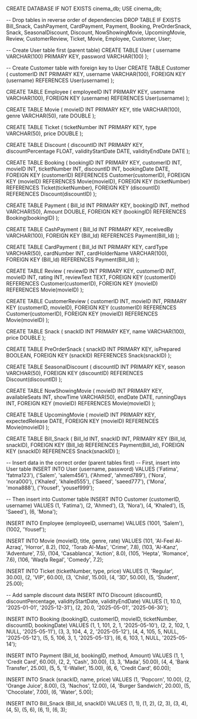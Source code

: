 CREATE DATABASE IF NOT EXISTS cinema_db;
USE cinema_db;

-- Drop tables in reverse order of dependencies
DROP TABLE IF EXISTS Bill_Snack, CashPayment, CardPayment, Payment, Booking, 
                     PreOrderSnack, Snack, SeasonalDiscount, Discount, 
                     NowShowingMovie, UpcomingMovie, Review, CustomerReview, 
                     Ticket, Movie, Employee, Customer, User;

-- Create User table first (parent table)
CREATE TABLE User (
    username VARCHAR(100) PRIMARY KEY,
    password VARCHAR(100)
);

-- Create Customer table with foreign key to User
CREATE TABLE Customer (
    customerID INT PRIMARY KEY,
    username VARCHAR(100),
    FOREIGN KEY (username) REFERENCES User(username)
);

CREATE TABLE Employee (
    employeeID INT PRIMARY KEY,
    username VARCHAR(100),
    FOREIGN KEY (username) REFERENCES User(username)
);

CREATE TABLE Movie (
    movieID INT PRIMARY KEY,
    title VARCHAR(100),
    genre VARCHAR(50),
    rate DOUBLE
);

CREATE TABLE Ticket (
    ticketNumber INT PRIMARY KEY,
    type VARCHAR(50),
    price DOUBLE
);

CREATE TABLE Discount (
    discountID INT PRIMARY KEY,
    discountPercentage FLOAT,
    validityStartDate DATE,
    validityEndDate DATE
);

CREATE TABLE Booking (
    bookingID INT PRIMARY KEY,
    customerID INT,
    movieID INT,
    ticketNumber INT,
    discountID INT,
    bookingDate DATE,
    FOREIGN KEY (customerID) REFERENCES Customer(customerID),
    FOREIGN KEY (movieID) REFERENCES Movie(movieID),
    FOREIGN KEY (ticketNumber) REFERENCES Ticket(ticketNumber),
    FOREIGN KEY (discountID) REFERENCES Discount(discountID)
);

CREATE TABLE Payment (
    Bill_Id INT PRIMARY KEY,
    bookingID INT,
    method VARCHAR(50),
    Amount DOUBLE,
    FOREIGN KEY (bookingID) REFERENCES Booking(bookingID)
);

CREATE TABLE CashPayment (
    Bill_Id INT PRIMARY KEY,
    receivedBy VARCHAR(100),
    FOREIGN KEY (Bill_Id) REFERENCES Payment(Bill_Id)
);

CREATE TABLE CardPayment (
    Bill_Id INT PRIMARY KEY,
    cardType VARCHAR(50),
    cardNumber INT,
    cardHolderName VARCHAR(100),
    FOREIGN KEY (Bill_Id) REFERENCES Payment(Bill_Id)
);

CREATE TABLE Review (
    reviewID INT PRIMARY KEY,
    customerID INT,
    movieID INT,
    rating INT,
    reviewText TEXT,
    FOREIGN KEY (customerID) REFERENCES Customer(customerID),
    FOREIGN KEY (movieID) REFERENCES Movie(movieID)
);

CREATE TABLE CustomerReview (
    customerID INT,
    movieID INT,
    PRIMARY KEY (customerID, movieID),
    FOREIGN KEY (customerID) REFERENCES Customer(customerID),
    FOREIGN KEY (movieID) REFERENCES Movie(movieID)
);

CREATE TABLE Snack (
    snackID INT PRIMARY KEY,
    name VARCHAR(100),
    price DOUBLE
);

CREATE TABLE PreOrderSnack (
    snackID INT PRIMARY KEY,
    isPrepared BOOLEAN,
    FOREIGN KEY (snackID) REFERENCES Snack(snackID)
);

CREATE TABLE SeasonalDiscount (
    discountID INT PRIMARY KEY,
    season VARCHAR(50),
    FOREIGN KEY (discountID) REFERENCES Discount(discountID)
);

CREATE TABLE NowShowingMovie (
    movieID INT PRIMARY KEY,
    availableSeats INT,
    showTime VARCHAR(50),
    endDate DATE,
    runningDays INT,
    FOREIGN KEY (movieID) REFERENCES Movie(movieID)
);

CREATE TABLE UpcomingMovie (
    movieID INT PRIMARY KEY,
    expectedRelease DATE,
    FOREIGN KEY (movieID) REFERENCES Movie(movieID)
);

CREATE TABLE Bill_Snack (
    Bill_Id INT,
    snackID INT,
    PRIMARY KEY (Bill_Id, snackID),
    FOREIGN KEY (Bill_Id) REFERENCES Payment(Bill_Id),
    FOREIGN KEY (snackID) REFERENCES Snack(snackID)
);

-- Insert data in the correct order (parent tables first)
-- First, insert into User table
INSERT INTO User (username, password) VALUES
('Fatima', 'fatma123'),
('Salem', 'salem456'),
('Ahmed', 'ahmed789'),
('Nora', 'nora000'),
('Khaled', 'khaled555'),
('Saeed', 'saeed777'),
('Mona', 'mona888'),
('Yousef', 'yousef999');

-- Then insert into Customer table
INSERT INTO Customer (customerID, username) VALUES
(1, 'Fatima'),
(2, 'Ahmed'),
(3, 'Nora'),
(4, 'Khaled'),
(5, 'Saeed'),
(6, 'Mona');

INSERT INTO Employee (employeeID, username) VALUES
(1001, 'Salem'),
(1002, 'Yousef');

INSERT INTO Movie (movieID, title, genre, rate) VALUES
(101, 'Al-Feel Al-Azraq', 'Horror', 8.2),
(102, 'Torab Al-Mas', 'Crime', 7.8),
(103, 'Al-Kanz', 'Adventure', 7.5),
(104, 'Casablanca', 'Action', 8.0),
(105, 'Hepta', 'Romance', 7.6),
(106, 'Waqfa Regal', 'Comedy', 7.2);

INSERT INTO Ticket (ticketNumber, type, price) VALUES
(1, 'Regular', 30.00),
(2, 'VIP', 60.00),
(3, 'Child', 15.00),
(4, '3D', 50.00),
(5, 'Student', 25.00);

-- Add sample discount data
INSERT INTO Discount (discountID, discountPercentage, validityStartDate, validityEndDate) VALUES
(1, 10.0, '2025-01-01', '2025-12-31'),
(2, 20.0, '2025-05-01', '2025-06-30');

INSERT INTO Booking (bookingID, customerID, movieID, ticketNumber, discountID, bookingDate) VALUES
(1, 1, 101, 2, 1, '2025-05-10'),
(2, 2, 102, 1, NULL, '2025-05-11'),
(3, 3, 104, 4, 2, '2025-05-12'),
(4, 4, 105, 5, NULL, '2025-05-12'),
(5, 5, 106, 3, 1, '2025-05-13'),
(6, 6, 103, 1, NULL, '2025-05-14');

INSERT INTO Payment (Bill_Id, bookingID, method, Amount) VALUES
(1, 1, 'Credit Card', 60.00),
(2, 2, 'Cash', 30.00),
(3, 3, 'Mada', 50.00),
(4, 4, 'Bank Transfer', 25.00),
(5, 5, 'E-Wallet', 15.00),
(6, 6, 'Credit Card', 60.00);

INSERT INTO Snack (snackID, name, price) VALUES
(1, 'Popcorn', 10.00),
(2, 'Orange Juice', 8.00),
(3, 'Nachos', 12.00),
(4, 'Burger Sandwich', 20.00),
(5, 'Chocolate', 7.00),
(6, 'Water', 5.00);

INSERT INTO Bill_Snack (Bill_Id, snackID) VALUES
(1, 1),
(1, 2),
(2, 3),
(3, 4),
(4, 5),
(5, 6),
(6, 1),
(6, 3);
